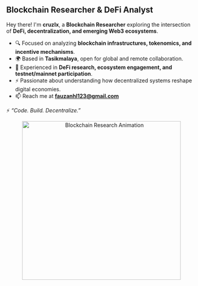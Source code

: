 ## Blockchain Researcher & DeFi Analyst  

Hey there! I'm **cruzlx**, a **Blockchain Researcher** exploring the intersection of **DeFi, decentralization, and emerging Web3 ecosystems**.  

- 🔍 Focused on analyzing **blockchain infrastructures, tokenomics, and incentive mechanisms**.  
- 🌍 Based in **Tasikmalaya**, open for global and remote collaboration.  
- 🧠 Experienced in **DeFi research, ecosystem engagement, and testnet/mainnet participation**.  
- ⚡ Passionate about understanding how decentralized systems reshape digital economies.  
- 📫 Reach me at **[fauzanhl123@gmail.com](mailto:fauzanhl123@gmail.com)**  


⚡ *“Code. Build. Decentralize.”*


<p align="center">
  <img src="https://media1.giphy.com/media/v1.Y2lkPTc5MGI3NjExbTc0dnRqYmpnMnZyN3pjdjN1Y2plZnQ2MjU3OXUweGVoaXJudTVxbiZlcD12MV9pbnRlcm5hbF9naWZfYnlfaWQmY3Q9Zw/qMImpE72zYbJh6ItKd/giphy.gif" width="420" alt="Blockchain Research Animation">
</p>
